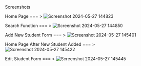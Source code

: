 Screenshots

Home Page === >
![Screenshot 2024-05-27 144823](https://github.com/DiwaDiwakar2002/Student_List_Application/assets/125975660/72bf2e2e-7785-45de-be35-4aa815c01af7)

Search Function === >
![Screenshot 2024-05-27 144850](https://github.com/DiwaDiwakar2002/Student_List_Application/assets/125975660/98d7d6f9-76bd-41a2-8972-0c564bca9da0)

Add New Student Form === >
![Screenshot 2024-05-27 145401](https://github.com/DiwaDiwakar2002/Student_List_Application/assets/125975660/4b68e753-46fd-4f31-bb6d-d11e17008610)

Home Page After New Student Added === >
![Screenshot 2024-05-27 145422](https://github.com/DiwaDiwakar2002/Student_List_Application/assets/125975660/00b866ce-1a80-4f65-9f11-79ec56514b69)

Edit Student Form === >
![Screenshot 2024-05-27 145445](https://github.com/DiwaDiwakar2002/Student_List_Application/assets/125975660/8c84b081-ea8f-47c0-aa8b-5e4084599659)
